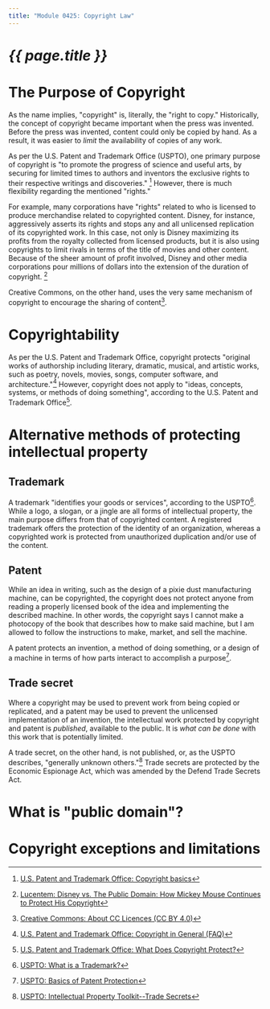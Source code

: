 ```yaml
---
title: "Module 0425: Copyright Law"
---
```


# _{{ page.title }}_

# The Purpose of Copyright

As the name implies, "copyright" is, literally, the "right to copy." Historically, the concept of copyright became important when the press was invented. Before the press was invented, content could only be copied by hand. As a result, it was easier to *limit* the availability of copies of any work.

As per the U.S. Patent and Trademark Office (USPTO), one primary purpose of copyright is "to promote the progress of science and useful arts, by securing for limited times to authors and inventors the exclusive rights to their respective writings and discoveries." [^1] However, there is much flexibility regarding the mentioned "rights."

For example, many corporations have "rights" related to who is licensed to produce merchandise related to copyrighted content. Disney, for instance, aggressively asserts its rights and stops any and all unlicensed replication of its copyrighted work. In this case, not only is Disney maximizing its profits from the royalty collected from licensed products, but it is also using copyrights to limit rivals in terms of the title of movies and other content. Because of the sheer amount of profit involved, Disney and other media corporations pour millions of dollars into the extension of the duration of copyright. [^2]

[^2]: [Lucentem: Disney vs. The Public Domain: How Mickey Mouse Continues to Protect His Copyright](https://lucentem.com/2018/12/05/disney-vs-the-public-domain-how-mickey-mouse-continues-to-protect-his-copyright/)

Creative Commons, on the other hand, uses the very same mechanism of copyright to encourage the sharing of content[^3]. 

[^3]: [Creative Commons: About CC Licences (CC BY 4.0)](https://creativecommons.org/share-your-work/cclicenses/)
[^1]: [U.S. Patent and Trademark Office: Copyright basics](https://www.uspto.gov/ip-policy/copyright-policy/copyright-basics)

# Copyrightability

As per the U.S. Patent and Trademark Office, copyright protects "original works of authorship including literary, dramatic, musical, and artistic works, such as poetry, novels, movies, songs, computer software, and architecture."[^4] However, copyright does not apply to "ideas, concepts, systems, or methods of doing something", according to the U.S. Patent and Trademark Office[^5].

[^4]: [U.S. Patent and Trademark Office: Copyright in General (FAQ)](https://www.copyright.gov/help/faq/faq-general.html#:~:text=Copyright%20covers%20both%20published%20and,%2C%20computer%20software%2C%20and%20architecture.)

[^5]: [U.S. Patent and Trademark Office: What Does Copyright Protect?](https://www.copyright.gov/help/faq/faq-protect.html#:~:text=Copyright%20does%20not%20protect%20ideas,your%20written%20or%20artistic%20work.)

# Alternative methods of protecting intellectual property

## Trademark

A trademark "identifies your goods or services", according to the USPTO[^6]. While a logo, a slogan, or a jingle are all forms of intellectual property, the main purpose differs from that of copyrighted content. A registered trademark offers the protection of the identity of an organization, whereas a copyrighted work is protected from unauthorized duplication and/or use of the content.

## Patent

While an idea in writing, such as the design of a pixie dust manufacturing machine, can be copyrighted, the copyright does not protect anyone from reading a properly licensed book of the idea and implementing the described machine. In other words, the copyright says I cannot make a photocopy of the book that describes how to make said machine, but I am allowed to follow the instructions to make, market, and sell the machine.

A patent protects an invention, a method of doing something, or a design of a machine in terms of how parts interact to accomplish a purpose[^7]. 

[^6]: [USPTO: What is a Trademark?](https://www.uspto.gov/trademarks/basics/what-trademark)

[^7]: [USPTO: Basics of Patent Protection](https://www.uspto.gov/sites/default/files/about/offices/ous/Cooper_Union_20130604.pdf)

## Trade secret

Where a copyright may be used to prevent work from being copied or replicated, and a patent may be used to prevent the unlicensed implementation of an invention, the intellectual work protected by copyright and patent is *published*, available to the public. It is *what can be done* with this work that is potentially limited.

A trade secret, on the other hand, is not published, or, as the USPTO describes, "generally unknown others."[^8] Trade secrets are protected by the Economic Espionage Act, which was amended by the Defend Trade Secrets Act. 

[^8]: [USPTO: Intellectual Property Toolkit--Trade Secrets](https://www.uspto.gov/sites/default/files/documents/tradesecretsiptoolkit.pdf)
# What is "public domain"?

# Copyright exceptions and limitations
